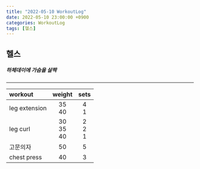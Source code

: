 ```yaml
---
title: "2022-05-10 WorkoutLog"
date: 2022-05-10 23:00:00 +0900
categories: WorkoutLog
tags: [헬스]
---
```


## 헬스
##### 하체데이에 가슴을 살짝
---

|    workout    |     weight     |     sets    |
|:--------------|:--------------:|:-----------:|
| leg extension |    35<br>40    |    4<br>1   |
| leg curl      | 30<br>35<br>40 | 2<br>2<br>1 |
| 고문의자      |       50       |      5      |
| chest press   |       40       |      3      |

